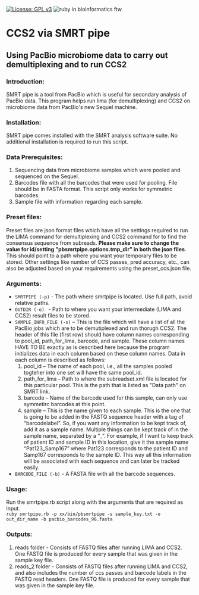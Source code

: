 [![License: GPL v3](https://img.shields.io/badge/License-GPL%20v3-blue.svg)](https://www.gnu.org/licenses/gpl-3.0) [](#lang-us) ![ruby in bioinformatics ftw](https://img.shields.io/badge/Language-ruby-steelblue.svg)


# CCS2 via SMRT pipe
## Using PacBio microbiome data to carry out demultiplexing and to run CCS2  

### Introduction:
SMRT pipe is a tool from PacBio which is useful for secondary analysis of PacBio data. This program helps run lima (for demultiplexing) and CCS2 on microbiome data from PacBio's new Sequel machine. 

### Installation:
SMRT pipe comes installed with the SMRT analysis software suite. No additional installation is required to run this script. 

### Data Prerequisites:
1. Sequencing data from microbiome samples which were pooled and sequenced on the Sequel.
2. Barcodes file with all the barcodes that were used for pooling. File should be in FASTA format. This script only works for symmetric barcodes. 
3. Sample file with information regarding each sample. 

### Preset files:
Preset files are json format files which have all the settings required to run the LIMA command for demultiplexing and CCS2 command for to find the consensus sequence from subreads. **Please make sure to change the value for id/setting "pbsmrtpipe.options.tmp_dir" in both the json files**. This should point to a path where you want your temporary files to be stored. Other settings like number of CCS passes, pred accuracy, etc., can also be adjusted based on your requirements using the preset_ccs.json file. 

### Arguments:
  * `SMRTPIPE (-p)` - The path where smrtpipe is located. Use full path, avoid relative paths.
  * `OUTDIR (-o) ` - Path to where you want your intermediate (LIMA and CCS2) result files to be stored.
  * `SAMPLE_INFO_FILE (-s)` – This is the file which will have a list of all the PacBio jobs which are to be demutiplexed and run thorugh CCS2. The header of this file (first row) should have column names corresponding to pool_id, path_for_lima, barcode, and sample. These column names HAVE TO BE exactly as is described here because the program initializes data in each column based on these column names. Data in each column is described as follows:  
      1. pool_id – The name of each pool, i.e., all the samples pooled togteher into one set will have the same pool_id.    
      2. path_for_lima – Path to where the subreadset.xml file is located for this particular pool. This is the path that is listed as "Data path" on SMRT link. 
      3. barcode – Name of the barcode used for this sample, can only use symmetirc barcodes at this point. 
      4. sample – This is the name given to each sample. This is the one that is going to be added in the FASTQ sequence header with a tag of “barcodelabel”. So, if you want any information to be kept track of, add it as a sample name. Multiple things can be kept track of in the sample name, separated by a “_”. For example, if I want to keep track of patient ID and sample ID in this location, give it the sample name “Pat123_Samp167” where Pat123 corresponds to the patient ID and Samp167 corresponds to the sample ID. This way all this information will be associated with each sequence and can later be tracked easily.   
  * `BARCODE_FILE (-b)` - A FASTA file with all the barcode sequences.

### Usage:
Run the smrtpipe.rb script along with the arguments that are required as input.  
`ruby smrtpipe.rb -p xx/bin/pbsmrtpipe -s sample_key.txt -o out_dir_name -b pacbio_barcodes_96.fasta`

### Outputs:
1. reads folder - Consists of FASTQ files after running LIMA and CCS2. One FASTQ file is produced for every sample that was given in the sample key file. 
2. reads_2 folder - Consists of FASTQ files after running LIMA and CCS2, and also includes the number of ccs passes and barcode labels in the FASTQ read headers. One FASTQ file is produced for every sample that was given in the sample key file. 